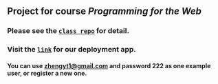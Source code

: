 ## Project for course *Programming for the Web*
### Please see the [`class repo`](https://github.com/cis557/project---design-hw1-group21) for detail.

### Visit the [`link`](https://deployment-dots.herokuapp.com/) for our deployment app.
#### You can use zhengyt1@gmail.com and password 222 as one example user, or register a new one.
